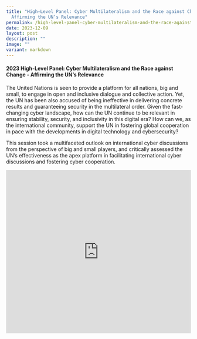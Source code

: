 ```yaml
---
title: "High–Level Panel: Cyber Multilateralism and the Race against Change –
  Affirming the UN’s Relevance"
permalink: /high-level-panel-cyber-multilateralism-and-the-race-against-change-affirming-the-un-s-relevance/
date: 2023-12-09
layout: post
description: ""
image: ""
variant: markdown
---
```

#### **2023 High-Level Panel: Cyber Multilateralism and the Race against Change - Affirming the UN’s Relevance**

The United Nations is seen to provide a platform for all nations, big and small, to engage in open and inclusive dialogue and collective action. Yet, the UN has been also accused of being ineffective in delivering concrete results and guaranteeing security in the multilateral order. Given the fast-changing cyber landscape, how can the UN continue to be relevant in ensuring stability, security, and inclusivity in this digital era? How can we, as the international community, support the UN in fostering global cooperation in pace with the developments in digital technology and cybersecurity?&nbsp;

This session took a multifaceted outlook on international cyber discussions from the perspective of big and small players, and critically assessed the UN’s effectiveness as the apex platform in facilitating international cyber discussions and fostering cyber cooperation.

<iframe allowfullscreen="" allow="accelerometer; autoplay; clipboard-write; encrypted-media; gyroscope; picture-in-picture; web-share" frameborder="0" title="YouTube video player" src="https://www.youtube.com/embed/Gj2qnWw0RNY?si=tdFAc7Kun5kXmzTG" width="100%" height="445"></iframe>